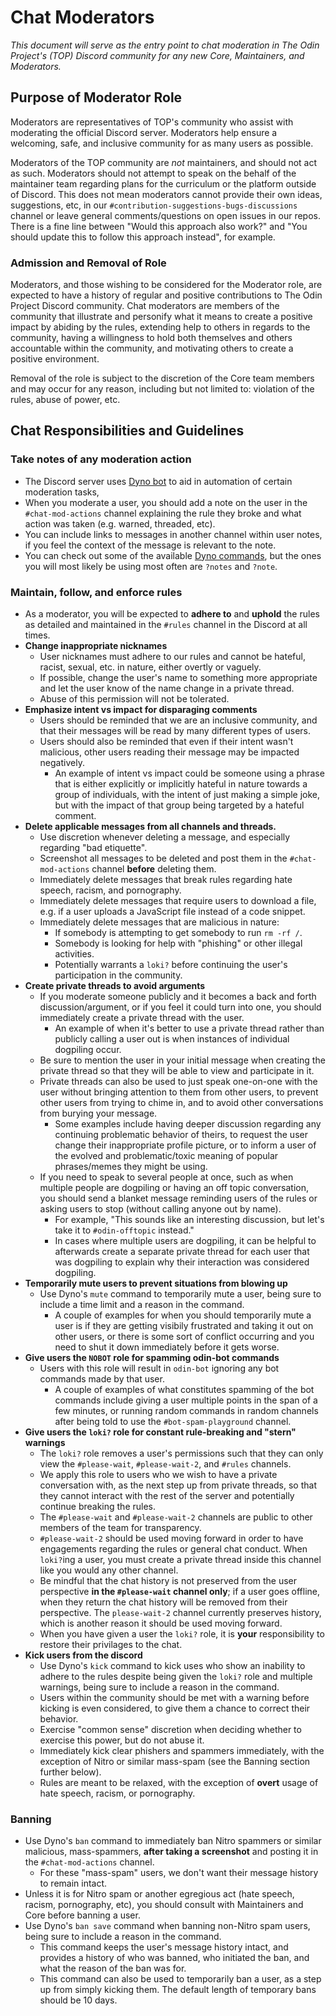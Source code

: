 # Chat Moderators
_This document will serve as the entry point to chat moderation in The Odin Project's (TOP) Discord community for any new Core, Maintainers, and Moderators._

## Purpose of Moderator Role

Moderators are representatives of TOP's community who assist with moderating the official Discord server. Moderators help ensure a welcoming, safe, and inclusive community for as many users as possible.

Moderators of the TOP community are *not* maintainers, and should not act as such. Moderators should not attempt to speak on the behalf of the maintainer team regarding plans for the curriculum or the platform outside of Discord. This does not mean moderators cannot provide their own ideas, suggestions, etc, in our `#contribution-suggestions-bugs-discussions` channel or leave general comments/questions on open issues in our repos. There is a fine line between "Would this approach also work?" and "You should update this to follow this approach instead", for example.

### Admission and Removal of Role

Moderators, and those wishing to be considered for the Moderator role, are expected to have a history of regular and positive contributions to The Odin Project Discord community. Chat moderators are members of the community that illustrate and personify what it means to create a positive impact by abiding by the rules, extending help to others in regards to the community,  having a willingness to hold both themselves and others accountable within the community, and motivating others to create a positive environment.

Removal of the role is subject to the discretion of the Core team members and may occur for any reason, including but not limited to: violation of the rules, abuse of power, etc.

## Chat Responsibilities and Guidelines

### Take notes of any moderation action
- The Discord server uses [Dyno bot](https://dyno.gg/bot) to aid in automation of certain moderation tasks,
- When you moderate a user, you should add a note on the user in the `#chat-mod-actions` channel explaining the rule they broke and what action was taken (e.g. warned, threaded, etc).
- You can include links to messages in another channel within user notes, if you feel the context of the message is relevant to the note.
- You can check out some of the available [Dyno commands](https://dyno.gg/commands), but the ones you will most likely be using most often are `?notes` and `?note`.

### Maintain, follow, and enforce rules

- As a moderator, you will be expected to **adhere to** and **uphold** the rules as detailed and maintained in the `#rules` channel in the Discord at all times. 
- **Change inappropriate nicknames**
    - User nicknames must adhere to our rules and cannot be hateful, racist, sexual, etc. in nature, either overtly or vaguely.
    - If possible, change the user's name to something more appropriate and let the user know of the name change in a private thread.
    - Abuse of this permission will not be tolerated.
- **Emphasize intent vs impact for disparaging comments**
    - Users should be reminded that we are an inclusive community, and that their messages will be read by many different types of users.
    - Users should also be reminded that even if their intent wasn't malicious, other users reading their message may be impacted negatively.
        - An example of intent vs impact could be someone using a phrase that is either explicitly or implicitly hateful in nature towards a group of individuals, with the intent of just making a simple joke, but with the impact of that group being targeted by a hateful comment.
- **Delete applicable messages from all channels and threads.**
    - Use discretion whenever deleting a message, and especially regarding "bad etiquette".
    - Screenshot all messages to be deleted and post them in the `#chat-mod-actions` channel **before** deleting them.
    - Immediately delete messages that break rules regarding hate speech, racism, and pornography.
    - Immediately delete messages that require users to download a file, e.g. if a user uploads a JavaScript file instead of a code snippet.
    - Immediately delete messages that are malicious in nature:
        - If somebody is attempting to get somebody to run `rm -rf /`.
        - Somebody is looking for help with "phishing" or other illegal activities.
        - Potentially warrants a `loki?` before continuing the user's participation in the community.
- **Create private threads to avoid arguments**
    - If you moderate someone publicly and it becomes a back and forth discussion/argument, or if you feel it could turn into one, you should immediately create a private thread with the user. 
        - An example of when it's better to use a private thread rather than publicly calling a user out is when instances of individual dogpiling occur.
    - Be sure to mention the user in your initial message when creating the private thread so that they will be able to view and participate in it.
    - Private threads can also be used to just speak one-on-one with the user without bringing attention to them from other users, to prevent other users from trying to chime in, and to avoid other conversations from burying your message.
        - Some examples include having deeper discussion regarding any continuing problematic behavior of theirs, to request the user change their inappropriate profile picture, or to inform a user of the evolved and problematic/toxic meaning of popular phrases/memes they might be using.
    - If you need to speak to several people at once, such as when multiple people are dogpiling or having an off topic conversation, you should send a blanket message reminding users of the rules or asking users to stop (without calling anyone out by name).
        - For example, "This sounds like an interesting discussion, but let's take it to `#odin-offtopic` instead."
        - In cases where multiple users are dogpiling, it can be helpful to afterwards create a separate private thread for each user that was dogpiling to explain why their interaction was considered dogpiling.
- **Temporarily mute users to prevent situations from blowing up**
    - Use Dyno's `mute` command to temporarily mute a user, being sure to include a time limit and a reason in the command.
        - A couple of examples for when you should temporarily mute a user is if they are getting visibily frustrated and taking it out on other users, or there is some sort of conflict occurring and you need to shut it down immediately before it gets worse.
- **Give users the `NOBOT` role for spamming odin-bot commands**
    - Users with this role will result in `odin-bot` ignoring any bot commands made by that user.
        - A couple of examples of what constitutes spamming of the bot commands include giving a user multiple points in the span of a few minutes, or running random commands in random channels after being told to use the `#bot-spam-playground` channel. 
- **Give users the `loki?` role for constant rule-breaking and "stern" warnings**
    - The `loki?` role removes a user's permissions such that they can only view the `#please-wait`, `#please-wait-2`, and `#rules` channels.
    - We apply this role to users who we wish to have a private conversation with, as the next step up from private threads, so that they cannot interact with the rest of the server and potentially continue breaking the rules.
    - The `#please-wait` and `#please-wait-2` channels are public to other members of the team for transparency.
    - `#please-wait-2` should be used moving forward in order to have engagements regarding the rules or general chat conduct. When `loki?`ing a user, you must create a private thread inside this channel like you would any other channel.
    - Be mindful that the chat history is not preserved from the user perspective **in the `#please-wait` channel only**; if a user goes offline, when they return the chat history will be removed from their perspective. The `please-wait-2` channel currently preserves history, which is another reason it should be used moving forward.
    - When you have given a user the `loki?` role, it is **your** responsibility to restore their privilages to the chat.
- **Kick users from the discord**
    - Use Dyno's `kick` command to kick uses who show an inability to adhere to the rules despite being given the `loki?` role and multiple warnings, being sure to include a reason in the command.
    - Users within the community should be met with a warning before kicking is even considered, to give them a chance to correct their behavior.
    - Exercise "common sense" discretion when deciding whether to exercise this power, but do not abuse it.
    - Immediately kick clear phishers and spammers immediately, with the exception of Nitro or similar mass-spam (see the Banning section further below).
    - Rules are meant to be relaxed, with the exception of **overt** usage of hate speech, racism, or pornography. 

### Banning
- Use Dyno's `ban` command to immediately ban Nitro spammers or similar malicious, mass-spammers, **after taking a screenshot** and posting it in the `#chat-mod-actions` channel.
    - For these "mass-spam" users, we don't want their message history to remain intact.
- Unless it is for Nitro spam or another egregious act (hate speech, racism, pornography, etc), you should consult with Maintainers and Core before banning a user.
- Use Dyno's `ban save` command when banning non-Nitro spam users, being sure to include a reason in the command.
    - This command keeps the user's message history intact, and provides a history of who was banned, who initiated the ban, and what the reason of the ban was for.
    - This command can also be used to temporarily ban a user, as a step up from simply kicking them. The default length of temporary bans should be 10 days.
